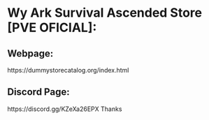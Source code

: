 # Wy Ark Survival Ascended Store [PVE OFICIAL]:
<h2>Webpage:</h2>
https://dummystorecatalog.org/index.html
<h2>Discord Page:</h2>
https://discord.gg/KZeXa26EPX
Thanks
